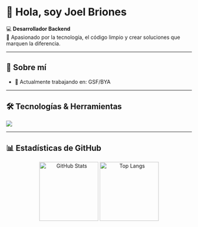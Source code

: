 # 👋 Hola, soy Joel Briones

💻 **Desarrollador Backend**  
🚀 Apasionado por la tecnología, el código limpio y crear soluciones que marquen la diferencia.  

---

## 🌟 Sobre mí
- 🔭 Actualmente trabajando en: GSF/BYA


 

---

## 🛠️ Tecnologías & Herramientas
<p align="left">
  <img src="https://skillicons.dev/icons?i=js,ts,react,nodejs,express,python,django,java,spring,postgres,mysql,mongodb,redis,docker,git,github,linux,vscode&perline=9" />
</p>

---
## 📊 Estadísticas de GitHub
<p align="center">
  <img src="https://github-readme-stats.vercel.app/api?username=joel-briones-B-Low&show_icons=true&theme=tokyonight" alt="GitHub Stats" height="160"/>
  <img src="https://github-readme-stats.vercel.app/api/top-langs/?username=joel-briones-B-Low&layout=compact&theme=tokyonight" alt="Top Langs" height="160"/>
</p>
